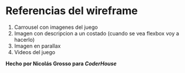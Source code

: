 # Referencias del wireframe


1. Carrousel con imagenes del juego
2. Imagen con descripcion a un costado (cuando se vea flexbox voy a hacerlo)
3. Imagen en parallax
4. Videos del juego

  **Hecho por Nicolás Grosso para *CoderHouse***
